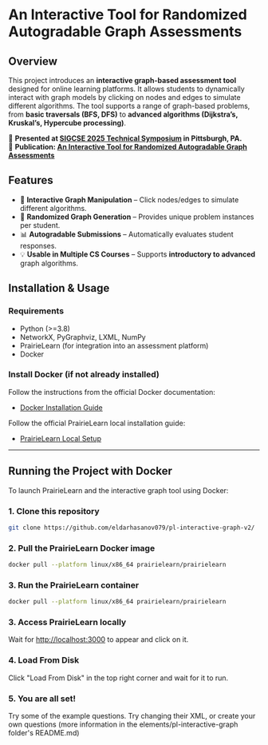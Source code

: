 # An Interactive Tool for Randomized Autogradable Graph Assessments

## Overview  
This project introduces an **interactive graph-based assessment tool** designed for online learning platforms. It allows students to dynamically interact with graph models by clicking on nodes and edges to simulate different algorithms. The tool supports a range of graph-based problems, from **basic traversals (BFS, DFS)** to **advanced algorithms (Dijkstra’s, Kruskal’s, Hypercube processing)**.

📢 **Presented at [SIGCSE 2025 Technical Symposium](https://sigcse2025.org/) in Pittsburgh, PA.**  
📄 **Publication: [An Interactive Tool for Randomized Autogradable Graph Assessments](https://dl.acm.org/doi/10.1145/3641555.3705123)** 

## Features  
- 🎯 **Interactive Graph Manipulation** – Click nodes/edges to simulate different algorithms.  
- 🔄 **Randomized Graph Generation** – Provides unique problem instances per student.  
- 📊 **Autogradable Submissions** – Automatically evaluates student responses.  
- 💡 **Usable in Multiple CS Courses** – Supports **introductory to advanced** graph algorithms.  

## Installation & Usage  

### **Requirements**  
- Python (>=3.8)  
- NetworkX, PyGraphviz, LXML, NumPy  
- PrairieLearn (for integration into an assessment platform)  
- Docker
  
### **Install Docker (if not already installed)**  
Follow the instructions from the official Docker documentation:  
- [Docker Installation Guide](https://docs.docker.com/get-docker/)  

Follow the official PrairieLearn local installation guide:  
- [PrairieLearn Local Setup](https://prairielearn.readthedocs.io/en/latest/installingLocal/)

---

## **Running the Project with Docker**  
To launch PrairieLearn and the interactive graph tool using Docker:

### **1. Clone this repository**  
```bash
git clone https://github.com/eldarhasanov079/pl-interactive-graph-v2/
```
### **2. Pull the PrairieLearn Docker image**  
```bash
docker pull --platform linux/x86_64 prairielearn/prairielearn
```
### **3. Run the PrairieLearn container**  
```bash
docker pull --platform linux/x86_64 prairielearn/prairielearn
```
### **3. Access PrairieLearn locally**  
Wait for <ins>http://localhost:3000</ins> to appear and click on it.

### **4. Load From Disk**  
Click "Load From Disk" in the top right corner and wait for it to run.

### **5. You are all set!**  
Try some of the example questions. Try changing their XML, or create your own questions (more information in the elements/pl-interactive-graph folder's README.md)


